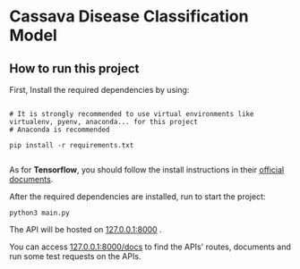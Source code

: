 # Cassava Disease Classification Model

## How to run this project

First, Install the required dependencies by using:

```

# It is strongly recommended to use virtual environments like virtualenv, pyenv, anaconda... for this project
# Anaconda is recommended

pip install -r requirements.txt


```

As for **Tensorflow**, you should follow the install instructions in their [official documents](https://www.tensorflow.org/install/pip).

After the required dependencies are installed, run to start the project:

```
python3 main.py
```

The API will be hosted on [127.0.0.1:8000](http://127.0.0.1:8000) .

You can access [127.0.0.1:8000/docs](http://127.0.0.1:8000) to find the APIs' routes, documents and run some test requests on the APIs.